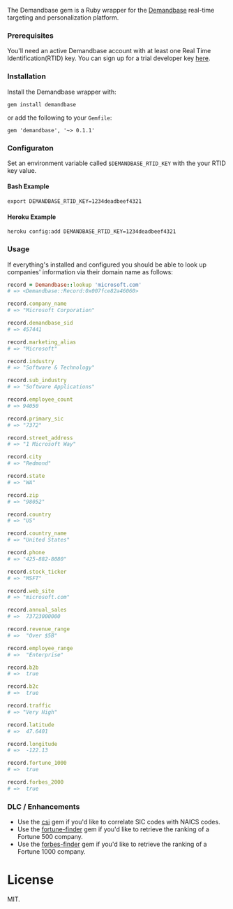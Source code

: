 The Demandbase gem is a Ruby wrapper for the [Demandbase](http://www.demandbase.com?affiliate_id=LOL_JK_MAYBE) real-time targeting and personalization platform.

### Prerequisites

You'll need an active Demandbase account with at least one Real Time Identification(RTID) key. You can sign up for a trial developer key [here](http://www.demandbase.com/who-is-demandbase/contact-demandbase/?affiliate_id=LOL_JK_MAYBE).

### Installation

Install the Demandbase wrapper with:

`gem install demandbase`

or add the following to your `Gemfile`:

`gem 'demandbase', '~> 0.1.1'`

### Configuraton

Set an environment variable called `$DEMANDBASE_RTID_KEY` with the your RTID key value.

#### Bash Example

```
export DEMANDBASE_RTID_KEY=1234deadbeef4321
```

#### Heroku Example

```
heroku config:add DEMANDBASE_RTID_KEY=1234deadbeef4321
```

### Usage

If everything's installed and configured you should be able to look up companies' information via their domain name as follows:

```ruby
record = Demandbase::lookup 'microsoft.com'
# => <Demandbase::Record:0x007fce82a46060>

record.company_name
# => "Microsoft Corporation"

record.demandbase_sid
# => 457441

record.marketing_alias
# => "Microsoft"

record.industry
# => "Software & Technology"

record.sub_industry
# => "Software Applications"

record.employee_count
# => 94050

record.primary_sic
# => "7372"

record.street_address
# => "1 Microsoft Way"

record.city
# => "Redmond"

record.state
# => "WA"

record.zip
# => "98052"

record.country
# => "US"

record.country_name
# => "United States"

record.phone
# => "425-882-8080"

record.stock_ticker
# => "MSFT"

record.web_site
# => "microsoft.com"

record.annual_sales
# =>  73723000000

record.revenue_range
# =>  "Over $5B"

record.employee_range
# =>  "Enterprise"

record.b2b
# =>  true

record.b2c
# =>  true

record.traffic
# => "Very High"

record.latitude
# =>  47.6401

record.longitude
# =>  -122.13

record.fortune_1000
# =>  true

record.forbes_2000
# =>  true
```

### DLC / Enhancements

* Use the [csi](https://github.com/leereilly/csi) gem if you'd like to correlate SIC codes with NAICS codes.
* Use the [fortune-finder](https://github.com/leereilly/fortune-finder) gem if you'd like to retrieve the ranking of a Fortune 500 company.
* Use the [forbes-finder](https://github.com/leereilly/forbes-finder) gem if you'd like to retrieve the ranking of a Fortune 1000 company.

# License

MIT.

